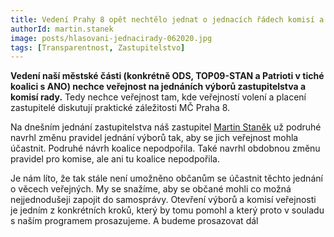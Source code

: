 ```yaml
---
title: Vedení Prahy 8 opět nechtělo jednat o jednacích řádech komisí a výborů
authorId: martin.stanek
image: posts/hlasovani-jednacirady-062020.jpg
tags: [Transparentnost, Zastupitelstvo]
---
```


**Vedení naší městské části (konkrétně ODS, TOP09-STAN a Patrioti v tiché koalici s ANO) nechce veřejnost na jednáních výborů zastupitelstva a komisí rady.** Tedy nechce veřejnost tam, kde veřejností volení a placení zastupitelé diskutují praktické záležitosti MČ Praha 8.

Na dnešním jednání zastupitelstva náš zastupitel [Martin Staněk](https://praha8.pirati.cz/lide/martin-stanek.html) už podruhé navrhl změnu pravidel jednání výborů tak, aby se jich veřejnost mohla účastnit. Podruhé návrh koalice nepodpořila. Také navrhl obdobnou změnu pravidel pro komise, ale ani tu koalice nepodpořila.

Je nám líto, že tak stále není umožněno občanům se účastnit těchto jednání o věcech veřejných. My se snažíme, aby se občané mohli co možná nejjednodušeji zapojit do samosprávy. Otevření výborů a komisí veřejnosti je jedním z konkrétních kroků, který by tomu pomohl a který proto v souladu s naším programem prosazujeme. A budeme prosazovat dál
